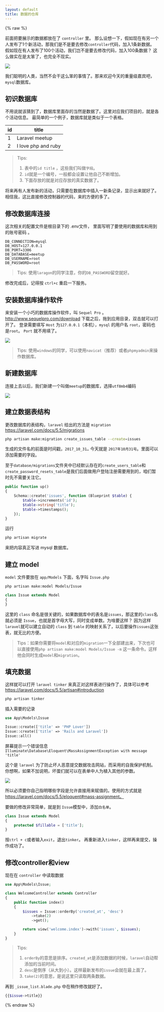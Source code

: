 ```yaml
---
layout: default
title: 数据的仓库
---
```


{% raw %}

前面把要展示的数据都放在了 `controller` 里。
那么设想一下，假如现在有另一个人发布了1个新活动，那我们是不是要去修改`controller`代码，加入1条新数据。
假如现在有人发布了100个活动，我们岂不是要去修改代码，加入100条数据？
这么做实在是太笨了，也完全不现实。

![](media/15099366328467.jpg)

我们聪明的人类，当然不会干这么笨的事情了。那来欢迎今天的重量级嘉宾吧，`mysql`数据库。

## 初识数据库

不用说就该猜到了，数据库里面存的当然是数据了。这里对应我们项目的，就是各个活动信息。
最简单的一个例子，数据库就是类似于一个表格。


| id | title | 
| --- | --- |
| 1 | Laravel meetup |
| 2 | I love php and ruby |

> Tips:
> 1. 表中的`id title` ，这些我们叫做`字段`。
> 2. `id`就是一个编号，一般都会设置让他自己不断增加。
> 3. 下面存放的就是对应存放的真实数据了。

将来再有人发布新的活动，只需要在数据库中插入一新条记录，显示出来就好了。
相信我，这比直接修改控制器的代码，来的方便的多了。

## 修改数据库连接

这次相关的配置文件是根目录下的 .env文件， 里面写明了要使用的数据库和用到的账号密码 。

```text
DB_CONNECTION=mysql
DB_HOST=127.0.0.1
DB_PORT=3306
DB_DATABASE=meetup
DB_USERNAME=root
DB_PASSWORD=root
```

> Tips: 使用`laragon`的同学注意，你的`DB_PASSWORD`留空就好。

修改完成后，记得按 `ctrl+c` 重启一下服务。

## 安装数据库操作软件

来安装一个小巧的数据库操作软件，叫 `Sequel Pro` 。
http://www.sequelpro.com/download 下载之后，拖到应用目录，双击就可以打开了。
登录需要填写 `Host` 为`127.0.0.1`（本机），`mysql` 的用户名 `root`，密码也是`root`。 `Port` 就不用填了。

![](media/15094671719077.jpg)


> Tips: 使用`windows`的同学，可以使用`navicat`（推荐）或者`phpmyadmin`来操作数据库。

## 新建数据库

连接上去以后，我们新建一个叫做`meetup`的数据库，选择`utf8mb4`编码

![](media/15094673110904.jpg)


## 建立数据表结构

更改数据库的表结构，`laravel` 给出的方法是 `migration`
https://laravel.com/docs/5.5/migrations

```bash
php artisan make:migration create_issues_table --create=issues
```

生成的文件名的前面是时间戳，`2017_10_31…` 今天就是 `2017年10月31号`。里面可以添加需要的字段。

至于`database/migrations`文件夹中已经默认存在的`create_users_table`和`create_password_resets_table`是我们后面做用户登陆注册需要用到的，咱们暂时先不需要关注它。

```php
public function up()
{
    Schema::create('issues', function (Blueprint $table) {
        $table->increments('id');
        $table->string('title');
        $table->timestamps();
    });
}
```

运行

```bash
php artisan migrate
```

来把内容真正写进 mysql 数据库。

## 建立 model

`model` 文件要放在 `app/Models` 下面，名字叫 `Issue.php`

```bash
php artisan make:model Models/Issue
```

```php
class Issue extends Model
{
}
```

这里的 `class` 命名是很关键的，如果数据库中的表名是`issues`，那这里的`class`名就必须是 `Issue`，也就是首字母大写，同时变成单数。为啥要这样？ 因为这样`laravel`就可以建立自动的 `class` 到 `table` 的映射关系了，以后要操作`issues`这张表，就无比的方便。

> Tips：如果你需要将`model`和对应的`migration`一下全部建出来，下次也可以直接使用`php artisan make:model Models/Issue -m` 这一条命令。这样他会同时生成`model`和`migration`。

## 填充数据

这样就可以打开 `laravel tinker` 来真正对这样表进行操作了，具体可以参考 
https://laravel.com/docs/5.5/artisan#introduction

```bash
php artisan tinker
```

插入需要的记录

```php
use App\Models\Issue

Issue::create(['title' => 'PHP Lover'])
Issue::create(['title' => 'Rails and Laravel'])
Issue::all()
```

屏幕提示一个错误信息
`Illuminate\Database\Eloquent\MassAssignmentException with message 'title'`

这个是 `laravel` 为了防止坏人恶意提交数据攻击网站，而采用的自我保护机制。你想啊，如果不加说明，坏蛋们就可以在表单中人为植入其他的参数。

![](media/15099375854517.jpg)


所以必须要你自己指明哪些字段是允许直接用来赋值的。使用的方式就是 https://laravel.com/docs/5.5/eloquent#mass-assignment。

要做的修改非常简单，就是到 `Issue`模型中，添加`白名单`。

```php
class Issue extends Model
{
    protected $fillable = ['title'];
}
```


按`ctrl + c`或者输入`exit`，退出`tinker`。
再重新进入`tinker`，这样再来提交，操作成功了。

## 修改controller和view

现在在 `controller` 中读取数据

```php
use App\Models\Issue;

class WelcomeController extends Controller
{
    public function index()
    {
        $issues = Issue::orderBy('created_at', 'desc')
            ->take(2)
            ->get();

        return view('welcome.index')->with('issues', $issues);
    }
}
```

> Tips:
> 1. `orderBy`的意思是排序。`created_at`是添加数据的时候，`laravel`自动帮添加的当前时间。
> 2. `desc`是倒序（从大到小）。这样最新发布的`issue`会就在最上面了。
> 3. `take(2)`的意思，是说这里只读取两条数据。

再到 `_issue_list.blade.php` 中在稍作修改就好了。

```php
{{$issue->title}}
```

{% endraw %}
